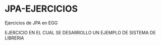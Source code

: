 # JPA-EJERCICIOS
Ejercicios de JPA en EGG

EJERCICIO EN EL CUAL SE DESARROLLO UN EJEMPLO DE SISTEMA DE LIBRERIA
